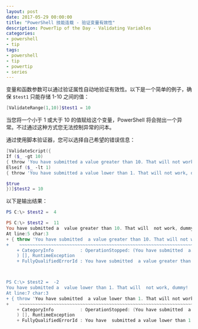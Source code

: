 ```yaml
---
layout: post
date: 2017-05-29 00:00:00
title: "PowerShell 技能连载 - 验证变量有效性"
description: PowerTip of the Day - Validating Variables
categories:
- powershell
- tip
tags:
- powershell
- tip
- powertip
- series
---
```

变量和函数参数可以通过验证属性自动地验证有效性。以下是一个简单的例子，确保 `$test1` 只能存储 1-10 之间的值：

```powershell
[ValidateRange(1,10)]$test1 = 10
```

当您将一个小于 1 或大于 10 的值赋给这个变量，PowerShell 将会抛出一个异常。不过通过这种方式您无法控制异常的问本。

通过使用脚本验证器，您可以选择自己希望的错误信息：

```powershell
[ValidateScript({
If ($_ -gt 10)
{ throw 'You have submitted a value greater than 10. That will not work, dummy!' }
Elseif ($_ -lt 1)
{ throw 'You have submitted a value lower than 1. That will not work, dummy!' }

$true
})]$test2 = 10
```

以下是输出结果：

```powershell
PS C:\> $test2 =  4

PS C:\> $test2 =  11
You have submitted a  value greater than 10. That will  not work, dummy!
At line:5 char:3
+ { throw 'You have submitted  a value greater than 10. That will not work, dummy ...
+    ~~~~~~~~~~~~~~~~~~~~~~~~~~~~~~~~~~~~~~~~~~~~~~~~~~~~~~~~~~~~~~~~~~~
    + CategoryInfo          : OperationStopped: (You have submitted  a...not work, dummy!:String
    ) [], RuntimeException
    + FullyQualifiedErrorId : You have submitted  a value greater than 10. That  will not work, dummy!



PS C:\> $test2 =  -2
You have submitted a  value lower than 1. That will  not work, dummy!
At line:7 char:3
+ { throw 'You have submitted  a value lower than 1. That will not work, dummy ...
+    ~~~~~~~~~~~~~~~~~~~~~~~~~~~~~~~~~~~~~~~~~~~~~~~~~~~~~~~~~~~~~~~~~~~
    + CategoryInfo          : OperationStopped: (You have submitted  a...not work, dummy!:String
    ) [], RuntimeException
    + FullyQualifiedErrorId : You have  submitted a value lower than 1. That  will not work, dummy!
```

<!--本文国际来源：[Validating Variables](http://community.idera.com/powershell/powertips/b/tips/posts/validating-variables)-->
